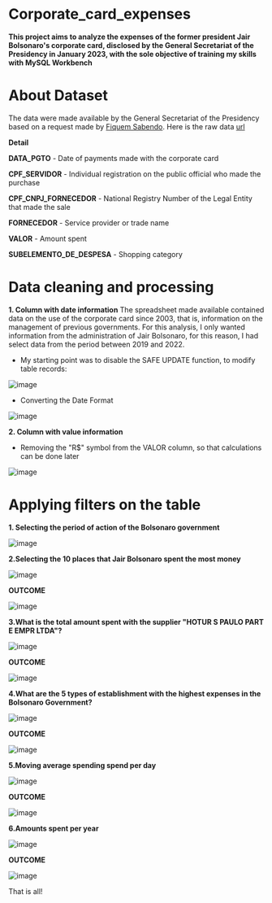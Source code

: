 # Corporate_card_expenses
**This project aims to analyze the expenses of the former president Jair Bolsonaro's corporate card, disclosed by the General Secretariat of the Presidency in January 2023,  with the sole objective of training my skills with MySQL Workbench** 

# About Dataset #
The data were made available by the General Secretariat of the Presidency based on a request made by [Fiquem Sabendo](https://fiquemsabendo.com.br/gastos-publicos/liberamos-o-acesso-aos-gastos-do-cartao-corporativo-de-bolsonaro-e-de-outros-ex-presidentes/). Here is the raw data [url](https://docs.google.com/spreadsheets/d/1LbIVxdyGCmxHBAnR-yktvBiYUMIlQB14RkGwrgP7R34/edit#gid=1524870995)

**Detail**

**DATA_PGTO** - Date of payments made with the corporate card

**CPF_SERVIDOR** - Individual registration on the public official who made the purchase

**CPF_CNPJ_FORNECEDOR** - National Registry Number of the Legal Entity that made the sale

**FORNECEDOR** - Service provider or trade name

**VALOR** - Amount spent

**SUBELEMENTO_DE_DESPESA** -  Shopping category


# Data cleaning and processing #

**1. Column with date information**
The spreadsheet made available contained data on the use of the corporate card since 2003, that is, information on the management of previous governments. For this analysis, I only wanted information from the administration of Jair Bolsonaro, for this reason, I had select data from the period between 2019 and 2022. 

- My starting point was to disable the SAFE UPDATE function, to modify table records:

![image](https://user-images.githubusercontent.com/120726730/212950561-e625d414-9223-46cb-8a72-8a0375604018.png)

- Converting the Date Format

![image](https://user-images.githubusercontent.com/120726730/212954059-1e8b2569-22a6-4567-9624-5efc8f6d3e51.png)

**2. Column with value information**

- Removing the "R$" symbol from the VALOR column, so that calculations can be done later

![image](https://user-images.githubusercontent.com/120726730/212954891-7c6768e2-60e1-4127-896a-8da47df5248f.png)


# Applying filters on the table #

**1. Selecting the period of action of the Bolsonaro government**

![image](https://user-images.githubusercontent.com/120726730/212956187-d411484b-e31a-4fb1-9534-41b30a076a7c.png)

**2.Selecting the 10 places that Jair Bolsonaro spent the most money**

![image](https://user-images.githubusercontent.com/120726730/212959042-48388d04-1610-489b-8062-b4f0a7e5b2cb.png)

**OUTCOME**

![image](https://user-images.githubusercontent.com/120726730/212959112-a15c7f7d-0449-492d-ba5d-439b4ebbf55b.png)

**3.What is the total amount spent with the supplier "HOTUR S PAULO PART E EMPR LTDA"?**

![image](https://user-images.githubusercontent.com/120726730/212957939-4ae7a2c4-6648-4c89-8fc4-bb7c1717c396.png)

**OUTCOME**

![image](https://user-images.githubusercontent.com/120726730/212958079-15230d33-1df1-4e81-9661-6f6db5902732.png)

**4.What are the 5 types of establishment with the highest expenses in the Bolsonaro Government?**

![image](https://user-images.githubusercontent.com/120726730/212960275-75002ad9-b4a4-4aef-9b21-5419ed62e6f0.png)

**OUTCOME**

![image](https://user-images.githubusercontent.com/120726730/212961202-466b9911-9373-402b-80d9-240959cbf968.png)

**5.Moving average spending spend per day**

![image](https://user-images.githubusercontent.com/120726730/212961785-0e6cb82b-7e5c-42b4-a053-e69ad50ee289.png)

**OUTCOME**

![image](https://user-images.githubusercontent.com/120726730/212961902-4bbdc95c-f5c0-400e-8d71-df4dddd554ea.png)

**6.Amounts spent per year**

![image](https://user-images.githubusercontent.com/120726730/212962232-e2d08d72-9f22-4e41-b80e-34af831d5552.png)

**OUTCOME**

![image](https://user-images.githubusercontent.com/120726730/212962389-2f38b4e1-2a28-42de-9bba-53a6ff9f824e.png)


That is all!
